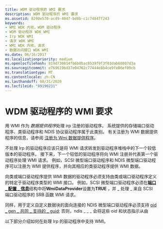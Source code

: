 ```yaml
---
title: WDM 驱动程序的 WMI 要求
description: WDM 驱动程序的 WMI 要求
ms.assetid: 8290e570-acd9-4047-bd0b-c1c74847f243
keywords:
- WMI WDK 内核，WDM 驱动程序
- WDM 驱动程序 WDK WMI
- Irp WDK WMI
- 请求 WDK WMI
- WMI WDK 内核，请求
- 数据访问接口 WDK WMI
ms.date: 06/16/2017
ms.localizationpriority: medium
ms.openlocfilehash: 819d730014fb6b0bac8539f9f3f03dab68087d3a
ms.sourcegitcommit: e769619bd37e04762c77444e8b4ce9fe86ef09cb
ms.translationtype: MT
ms.contentlocale: zh-CN
ms.lasthandoff: 08/31/2020
ms.locfileid: "89190231"
---
```

# <a name="wmi-requirements-for-wdm-drivers"></a>WDM 驱动程序的 WMI 要求





用 WMI 作为 *数据提供程序*处理 irp 注册的驱动程序。 系统提供的存储端口驱动程序、类驱动程序和 NDIS 协议驱动程序属于此类别。 有关注册为 WMI 数据提供程序的信息，请参阅 [注册为 Wmi 数据提供程序](registering-as-a-wmi-data-provider.md)。

不处理 Irp 的驱动程序应该只是将 WMI 请求转发到驱动程序堆栈中的下一个较低版本的驱动程序。 接下来，下一个较低的驱动程序将向 WMI 注册并代表第一个驱动程序处理 WMI 请求。 例如，SCSI 微型端口驱动程序和 NDIS 微型端口驱动程序可以注册为 WMI 提供程序，并向其相应的类驱动程序提供 WMI 数据。

向类或端口驱动程序提供 WMI 数据的驱动程序必须支持由类或端口驱动程序定义的特定于驱动程序类型的 WMI 接口。 例如，SCSI 微型端口驱动程序必须在[**端口 \_ 配置 \_ 信息**](/windows-hardware/drivers/ddi/srb/ns-srb-_port_configuration_information)结构中将**WmiDataProvider**设置为**TRUE** ，并 \_ 处理 \_ 来自 SCSI 端口驱动程序的 SRB 函数 WMI 请求。

同样，用于定义自定义数据块的面向连接的 NDIS 微型端口驱动程序必须支持 [oid \_ gen \_ 共同 \_ 支持的 \_ guid](../network/oid-gen-co-supported-guids.md); 否则，ndis \_ \_ \_ 会将这些 oid 和状态指示从由

以下部分介绍如何在处理 Irp 的驱动程序中支持 WMI。

 

